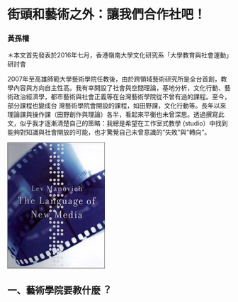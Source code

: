 # 街頭和藝術之外：讓我們合作社吧！

### **⿈孫權**

＊本文首先發表於2016年七月，香港嶺南大學文化研究系「大學教育與社會運動」研討會



2007年至⾼雄師範⼤學藝術學院任教後，由於跨領域藝術研究所是全台⾸創，教學內容與⽅向⾃主性⾼。我有幸開設了社會與空間理論，基地分析，⽂化⾏動、藝術政治經濟學，都市藝術與社會正義等在台灣藝術學院從不曾有過的課程。至今，部分課程也變成台
灣藝術學院會開設的課程，如⽥野課，⽂化⾏動等。長年以來理論課與操作課（⽥野創作與理論）各半，看起來平衡也未曾深思。透過撰寫此⽂，似乎我才逐漸清楚⾃⼰的策略：我總是希望在⼯作室式教學 \(studio）中找到能夠對知識與社會開放的可能，也才驚覺⾃⼰未曾意識的”失敗”與”轉向”。

![](/assets/9780262632553.jpg)


## ⼀、藝術學院要教什麼︖





